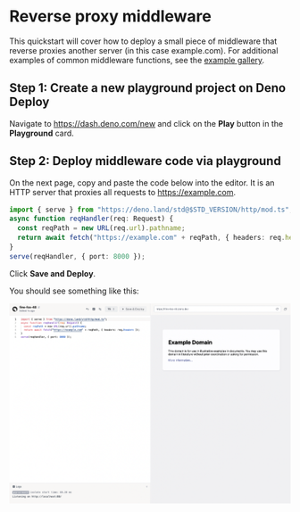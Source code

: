 # Reverse proxy middleware

This quickstart will cover how to deploy a small piece of middleware that
reverse proxies another server (in this case example.com). For additional
examples of common middleware functions, see the
[example gallery](https://www.deno.com/deploy/examples).

## **Step 1:** Create a new playground project on Deno Deploy

Navigate to https://dash.deno.com/new and click on the **Play** button in the
**Playground** card.

## **Step 2:** Deploy middleware code via playground

On the next page, copy and paste the code below into the editor. It is an HTTP
server that proxies all requests to https://example.com.

```ts
import { serve } from "https://deno.land/std@$STD_VERSION/http/mod.ts";
async function reqHandler(req: Request) {
  const reqPath = new URL(req.url).pathname;
  return await fetch("https://example.com" + reqPath, { headers: req.headers });
}
serve(reqHandler, { port: 8000 });
```

Click **Save and Deploy**.

You should see something like this:

![image](../docs-images/proxy_to_example.png)
